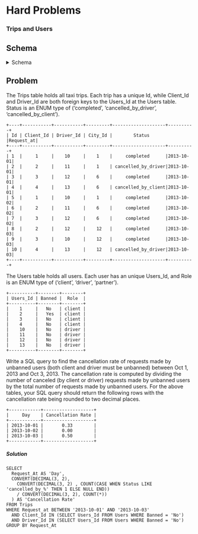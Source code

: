 # Hard Problems

### Trips and Users
## Schema
<details>
  <summary>Schema</summary>
  Create table Trips (Id int, Client_Id int, Driver_Id int, City_Id int, Status varchar(50) NOT NULL CHECK(Status IN ('completed', 'cancelled_by_driver', 'cancelled_by_client')), Request_at varchar(50))
  Create table Users (Users_Id int, Banned varchar(50), Role varchar(50) NOT NULL CHECK(Role IN ('client', 'driver', 'partner')))
  insert into Trips (Id, Client_Id, Driver_Id, City_Id, Status, Request_at) values ('1', '1', '10', '1', 'completed', '2013-10-01')
  insert into Trips (Id, Client_Id, Driver_Id, City_Id, Status, Request_at) values ('2', '2', '11', '1', 'cancelled_by_driver', '2013-10-01')
  insert into Trips (Id, Client_Id, Driver_Id, City_Id, Status, Request_at) values ('3', '3', '12', '6', 'completed', '2013-10-01')
  insert into Trips (Id, Client_Id, Driver_Id, City_Id, Status, Request_at) values ('4', '4', '13', '6', 'cancelled_by_client', '2013-10-01')
  insert into Trips (Id, Client_Id, Driver_Id, City_Id, Status, Request_at) values ('5', '1', '10', '1', 'completed', '2013-10-02')
  insert into Trips (Id, Client_Id, Driver_Id, City_Id, Status, Request_at) values ('6', '2', '11', '6', 'completed', '2013-10-02')
  insert into Trips (Id, Client_Id, Driver_Id, City_Id, Status, Request_at) values ('7', '3', '12', '6', 'completed', '2013-10-02')
  insert into Trips (Id, Client_Id, Driver_Id, City_Id, Status, Request_at) values ('8', '2', '12', '12', 'completed', '2013-10-03')
  insert into Trips (Id, Client_Id, Driver_Id, City_Id, Status, Request_at) values ('9', '3', '10', '12', 'completed', '2013-10-03')
  insert into Trips (Id, Client_Id, Driver_Id, City_Id, Status, Request_at) values ('10', '4', '13', '12', 'cancelled_by_driver', '2013-10-03')
  insert into Users (Users_Id, Banned, Role) values ('1', 'No', 'client')
  insert into Users (Users_Id, Banned, Role) values ('2', 'Yes', 'client')
  insert into Users (Users_Id, Banned, Role) values ('3', 'No', 'client')
  insert into Users (Users_Id, Banned, Role) values ('4', 'No', 'client')
  insert into Users (Users_Id, Banned, Role) values ('10', 'No', 'driver')
  insert into Users (Users_Id, Banned, Role) values ('11', 'No', 'driver')
  insert into Users (Users_Id, Banned, Role) values ('12', 'No', 'driver')
  insert into Users (Users_Id, Banned, Role) values ('13', 'No', 'driver')
</details>

## Problem
The Trips table holds all taxi trips.
Each trip has a unique Id,
while Client_Id and Driver_Id are both foreign keys to the Users_Id at the Users table.
Status is an ENUM type of (‘completed’, ‘cancelled_by_driver’, ‘cancelled_by_client’).
```
+----+-----------+-----------+---------+--------------------+----------+
| Id | Client_Id | Driver_Id | City_Id |        Status      |Request_at|
+----+-----------+-----------+---------+--------------------+----------+
| 1  |     1     |    10     |    1    |     completed      |2013-10-01|
| 2  |     2     |    11     |    1    | cancelled_by_driver|2013-10-01|
| 3  |     3     |    12     |    6    |     completed      |2013-10-01|
| 4  |     4     |    13     |    6    | cancelled_by_client|2013-10-01|
| 5  |     1     |    10     |    1    |     completed      |2013-10-02|
| 6  |     2     |    11     |    6    |     completed      |2013-10-02|
| 7  |     3     |    12     |    6    |     completed      |2013-10-02|
| 8  |     2     |    12     |    12   |     completed      |2013-10-03|
| 9  |     3     |    10     |    12   |     completed      |2013-10-03| 
| 10 |     4     |    13     |    12   | cancelled_by_driver|2013-10-03|
+----+-----------+-----------+---------+--------------------+----------+
```
The Users table holds all users.
Each user has an unique Users_Id, and Role is an ENUM type of (‘client’, ‘driver’, ‘partner’).
```
+----------+--------+--------+
| Users_Id | Banned |  Role  |
+----------+--------+--------+
|    1     |   No   | client |
|    2     |   Yes  | client |
|    3     |   No   | client |
|    4     |   No   | client |
|    10    |   No   | driver |
|    11    |   No   | driver |
|    12    |   No   | driver |
|    13    |   No   | driver |
+----------+--------+--------+
```
Write a SQL query to find the cancellation rate of requests made by unbanned users
(both client and driver must be unbanned) between Oct 1, 2013 and Oct 3, 2013.
The cancellation rate is computed by dividing the number of canceled (by client or driver)
requests made by unbanned users by the total number of requests made by unbanned users.
For the above tables,
your SQL query should return the following rows with the cancellation rate being rounded to two decimal places.
```
+------------+-------------------+
|     Day    | Cancellation Rate |
+------------+-------------------+
| 2013-10-01 |       0.33        |
| 2013-10-02 |       0.00        |
| 2013-10-03 |       0.50        |
+------------+-------------------+
```
##### Solution
```
SELECT
  Request_At AS 'Day',
  CONVERT(DECIMAL(3, 2),
    CONVERT(DECIMAL(3, 2) , COUNT(CASE WHEN Status LIKE 'cancelled_by_%' THEN 1 ELSE NULL END))
	/ CONVERT(DECIMAL(3, 2), COUNT(*))
  ) AS 'Cancellation Rate'
FROM Trips
WHERE Request_at BETWEEN '2013-10-01' AND '2013-10-03'
  AND Client_Id IN (SELECT Users_Id FROM Users WHERE Banned = 'No')
  AND Driver_Id IN (SELECT Users_Id FROM Users WHERE Banned = 'No')
GROUP BY Request_At
```
